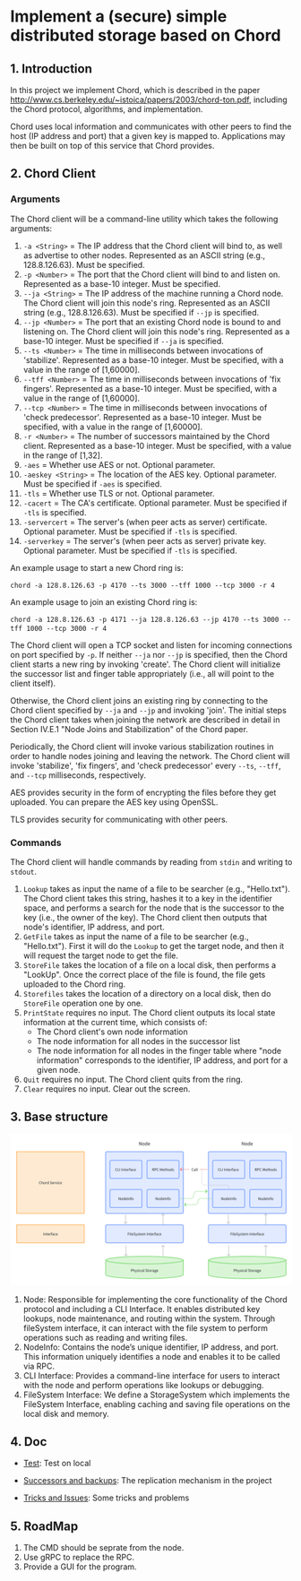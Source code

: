 # Implement a (secure) simple distributed storage based on Chord

## 1. Introduction

In this project we implement Chord, which is described in the paper <http://www.cs.berkeley.edu/~istoica/papers/2003/chord-ton.pdf>, including the Chord protocol, algorithms, and implementation.

Chord uses local information and communicates with other peers to find the host (IP address and port) that a given key is mapped to. Applications may then be built on top of this service that Chord provides.

## 2. Chord Client

### Arguments

The Chord client will be a command-line utility which takes the following arguments:

1. `-a <String>` = The IP address that the Chord client will bind to, as well as advertise to other nodes. Represented as an ASCII string (e.g., 128.8.126.63). Must be specified.
2. `-p <Number>` = The port that the Chord client will bind to and listen on. Represented as a base-10 integer. Must be specified.
3. `--ja <String>` = The IP address of the machine running a Chord node. The Chord client will join this node's ring. Represented as an ASCII string (e.g., 128.8.126.63). Must be specified if `--jp` is specified.
4. `--jp <Number>` = The port that an existing Chord node is bound to and listening on. The Chord client will join this node's ring. Represented as a base-10 integer. Must be specified if `--ja` is specified.
5. `--ts <Number>` = The time in milliseconds between invocations of 'stabilize'. Represented as a base-10 integer. Must be specified, with a value in the range of [1,60000].
6. `--tff <Number>` = The time in milliseconds between invocations of 'fix fingers'. Represented as a base-10 integer. Must be specified, with a value in the range of [1,60000].
7. `--tcp <Number>` = The time in milliseconds between invocations of 'check predecessor'. Represented as a base-10 integer. Must be specified, with a value in the range of [1,60000].
8. `-r <Number>` = The number of successors maintained by the Chord client. Represented as a base-10 integer. Must be specified, with a value in the range of [1,32].
9. `-aes` = Whether use AES or not. Optional parameter.
10. `-aeskey <String>` = The location of the AES key. Optional parameter. Must be specified if `-aes` is specified.
11. `-tls` = Whether use TLS or not. Optional parameter.
12. `-cacert` = The CA's certificate. Optional parameter. Must be specified if `-tls` is specified.
13. `-servercert` = The server's (when peer acts as server) certificate. Optional parameter. Must be specified if `-tls` is specified.
14. `-serverkey` = The server's (when peer acts as server) private key. Optional parameter. Must be specified if `-tls` is specified.

An example usage to start a new Chord ring is:

```shell
chord -a 128.8.126.63 -p 4170 --ts 3000 --tff 1000 --tcp 3000 -r 4
```

An example usage to join an existing Chord ring is:

```shell
chord -a 128.8.126.63 -p 4171 --ja 128.8.126.63 --jp 4170 --ts 3000 --tff 1000 --tcp 3000 -r 4
```

The Chord client will open a TCP socket and listen for incoming connections on port specified by `-p`. If neither `--ja` nor `--jp` is specified, then the Chord client starts a new ring by invoking 'create'. The Chord client will initialize the successor list and finger table appropriately (i.e., all will point to the client itself).

Otherwise, the Chord client joins an existing ring by connecting to the Chord client specified by `--ja` and `--jp` and invoking 'join'. The initial steps the Chord client takes when joining the network are described in detail in Section IV.E.1 "Node Joins and Stabilization" of the Chord paper.

Periodically, the Chord client will invoke various stabilization routines in order to handle nodes joining and leaving the network. The Chord client will invoke 'stabilize', 'fix fingers', and 'check predecessor' every `--ts`, `--tff`, and `--tcp` milliseconds, respectively.

AES provides security in the form of encrypting the files before they get uploaded. You can prepare the AES key using OpenSSL.

TLS provides security for communicating with other peers.

### Commands

The Chord client will handle commands by reading from `stdin` and writing to `stdout`.

1. `Lookup` takes as input the name of a file to be searcher (e.g., "Hello.txt"). The Chord client takes this string, hashes it to a key in the identifier space, and performs a search for the node that is the successor to the key (i.e., the owner of the key). The Chord client then outputs that node's identifier, IP address, and port.
2. `GetFile` takes as input the name of a file to be searcher (e.g., "Hello.txt"). First it will do the `Lookup` to get the target node, and then it will request the target node to get the file.
3. `StoreFile` takes the location of a file on a local disk, then performs a "LookUp". Once the correct place of the file is found, the file gets uploaded to the Chord ring.
4. `Storefiles` takes the location of a directory on a local disk, then do `StoreFile` operation one by one.
5. `PrintState` requires no input. The Chord client outputs its local state information at the current time, which consists of:
   - The Chord client's own node information
   - The node information for all nodes in the successor list
   - The node information for all nodes in the finger table where "node information" corresponds to the identifier, IP address, and port for a given node.
6. `Quit` requires no input. The Chord client quits from the ring.
7. `Clear` requires no input. Clear out the screen.

## 3. Base structure

![Base structure](doc/pic/basic_structure.png)

1. Node: Responsible for implementing the core functionality of the Chord protocol and including a CLI Interface. It enables distributed key lookups, node maintenance, and routing within the system. Through fileSystem interface, it can interact with the file system to perform operations such as reading and writing files.
2. NodeInfo: Contains the node’s unique identifier, IP address, and port. This information uniquely identifies a node and enables it to be called via RPC.
3. CLI Interface: Provides a command-line interface for users to interact with the node and perform operations like lookups or debugging.
4. FileSystem Interface: We define a StorageSystem which implements the FileSystem Interface, enabling caching and saving file operations on the local disk and memory.

## 4. Doc

- [Test](doc/test.md): Test on local

- [Successors and backups](doc/successors_backups.md): The replication mechanism in the project
- [Tricks and Issues](doc/tricks_issue.md): Some tricks and problems

## 5. RoadMap

1. The CMD should be seprate from the node.
2. Use gRPC to replace the RPC.
3. Provide a GUI for the program.
